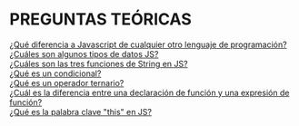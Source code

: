 

# PREGUNTAS TEÓRICAS

[¿Qué diferencia a Javascript de cualquier otro lenguaje de programación?](#)</br>
[¿Cuáles son algunos tipos de datos JS?](#)</br>
[¿Cuáles son las tres funciones de String en JS?](#)</br>
[¿Qué es un condicional?](#)</br>
[¿Qué es un operador ternario?](#)</br>
[¿Cuál es la diferencia entre una declaración de función y una expresión de función?](#)</br>
[¿Qué es la palabra clave "this" en JS?](#)</br>
